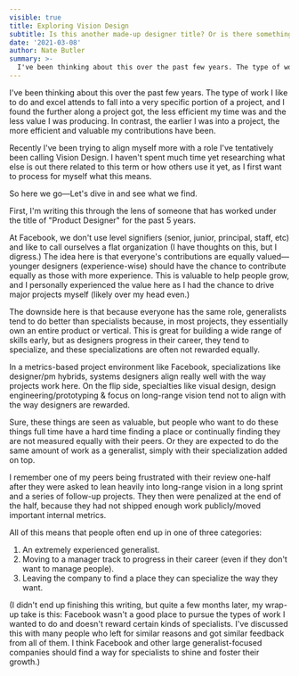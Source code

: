 ```yaml
---
visible: true
title: Exploring Vision Design
subtitle: Is this another made-up designer title? Or is there something real here?
date: '2021-03-08'
author: Nate Butler
summary: >-
  I've been thinking about this over the past few years. The type of work I like to do and excel attends to fall into a very specific portion of a project, and I found the further along a project got, the less efficient my time was and the less value I was producing. In contrast, the earlier I was into a project, the more efficient and valuable my contributions have been. Recently I've been trying to align myself more with a role I've tentatively been calling Vision Design. I haven't spent...
---
```


I've been thinking about this over the past few years. The type of work I like to do and excel attends to fall into a very specific portion of a project, and I found the further along a project got, the less efficient my time was and the less value I was producing. In contrast, the earlier I was into a project, the more efficient and valuable my contributions have been.

Recently I've been trying to align myself more with a role I've tentatively been calling Vision Design. I haven't spent much time yet researching what else is out there related to this term or how others use it yet, as I first want to process for myself what this means.‍

So here we go—Let's dive in and see what we find.

First, I'm writing this through the lens of someone that has worked under the title of "Product Designer" for the past 5 years.

At Facebook, we don't use level signifiers (senior, junior, principal, staff, etc) and like to call ourselves a flat organization (I have thoughts on this, but I digress.) The idea here is that everyone's contributions are equally valued—younger designers (experience-wise) should have the chance to contribute equally as those with more experience. This is valuable to help people grow, and I personally experienced the value here as I had the chance to drive major projects myself (likely over my head even.)

The downside here is that because everyone has the same role, generalists tend to do better than specialists because, in most projects, they essentially own an entire product or vertical. This is great for building a wide range of skills early, but as designers progress in their career, they tend to specialize, and these specializations are often not rewarded equally.

In a metrics-based project environment like Facebook, specializations like designer/pm hybrids, systems designers align really well with the way projects work here. On the flip side, specialties like visual design, design engineering/prototyping & focus on long-range vision tend not to align with the way designers are rewarded.

Sure, these things are seen as valuable, but people who want to do these things full time have a hard time finding a place or continually finding they are not measured equally with their peers. Or they are expected to do the same amount of work as a generalist, simply with their specialization added on top.

I remember one of my peers being frustrated with their review one-half after they were asked to lean heavily into long-range vision in a long sprint and a series of follow-up projects. They then were penalized at the end of the half, because they had not shipped enough work publicly/moved important internal metrics.

All of this means that people often end up in one of three categories:

1. An extremely experienced generalist.
2. Moving to a manager track to progress in their career (even if they don't want to manage people).
3. Leaving the company to find a place they can specialize the way they want.

(I didn't end up finishing this writing, but quite a few months later, my wrap-up take is this: Facebook wasn't a good place to pursue the types of work I wanted to do and doesn't reward certain kinds of specialists. I've discussed this with many people who left for similar reasons and got similar feedback from all of them. I think Facebook and other large generalist-focused companies should find a way for specialists to shine and foster their growth.)
